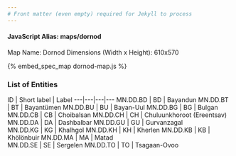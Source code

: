 ```yaml
---
# Front matter (even empty) required for Jekyll to process
---
```


#### JavaScript Alias: maps/dornod

Map Name: Dornod
Dimensions (Width x Height): 610x570



{% embed_spec_map dornod-map.js %}

### List of Entities

ID | Short label | Label
---|---|---|---
MN.DD.BD | BD | Bayandun
MN.DD.BT | BT | Bayantümen
MN.DD.BU | BU | Bayan-Uul
MN.DD.BG | BG | Bulgan		
MN.DD.CB | CB | Choibalsan
MN.DD.CH | CH | Chuluunkhoroot (Ereentsav)
MN.DD.DA | DA | Dashbalbar
MN.DD.GU | GU | Gurvanzagal		
MN.DD.KG | KG | Khalhgol
MN.DD.KH | KH | Kherlen
MN.DD.KB | KB | Khölönbuir
MN.DD.MA | MA | Matad		
MN.DD.SE | SE | Sergelen
MN.DD.TO | TO | Tsagaan-Ovoo
